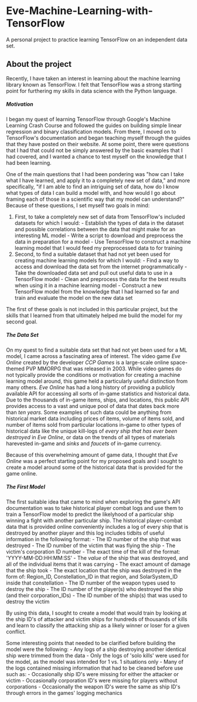# Eve-Machine-Learning-with-TensorFlow
A personal project to practice learning TensorFlow on an independent data set.

## About the project

Recently, I have taken an interest in learning about the machine learning library known as TensorFlow. I felt that TensorFlow was a strong starting point for furthering my skills in data science with the Python language. 

##### Motivation

I began my quest of learning TensorFlow through Google's Machine Learning Crash Course and followed the guides on building simple linear regression and binary classification models. From there, I moved on to TensorFlow's documentation and began teaching myself through the guides that they have posted on their website. At some point, there were questions that I had that could not be simply answered by the basic examples that I had covered, and I wanted a chance to test myself on the knowledge that I had been learning. 

One of the main questions that I had been pondering was "how can I take what I have learned, and apply it to a completely new set of data," and more specifically, "if I am able to find an intriguing set of data, how do I know what types of data I can build a model with, and how would I go about framing each of those in a scientific way that my model can understand?" Because of these questions, I set myself two goals in mind: 
  1. First, to take a completely new set of data from TensorFlow's included datasets for which I would:
    - Establish the types of data in the dataset and possible correlations between the data that might make for an interesting ML model
    - Write a script to download and preprocess the data in preparation for a model
    - Use TensorFlow to construct a machine learning model that I would feed my preprocessed data to for training
  2. Second, to find a suitable dataset that had not yet been used for creating machine learning models for which I would:
    - Find a way to access and download the data set from the internet programmatically
    - Take the downloaded data set and pull out useful data to use in a TensorFlow model
    - Clean and preprocess the data for the best results when using it in a machine learning model
    - Construct a new TensorFlow model from the knowledge that I had learned so far and train and evaluate the model on the new data set

The first of these goals is not included in this particular project, but the skills that I learned from that ultimately helped me build the model for my second goal.

##### The Data Set

On my quest to find a suitable data set that had not yet been used for a ML model, I came across a fascinating area of interest. The video game *Eve Online* created by the developer *CCP Games* is a large-scale online space-themed PVP MMORPG that was released in 2003. While video games do not typically provide the conditions or motivation for creating a machine learning model around, this game held a particularly useful distinction from many others. *Eve Online* has had a long history of providing a publicly available API for accessing all sorts of in-game statistics and historical data. Due to the thousands of in-game items, ships, and locations, this public API provides access to a vast and unique pool of data that dates back more than *ten years*. Some examples of such data could be anything from historical market data including prices of items, volume of items sold, and number of items sold from particular locations in-game to other types of historical data like the unique kill-logs of *every ship that has ever been destroyed* in *Eve Online*, or data on the trends of all types of materials harevested in-game and *sinks* and *faucets* of in-game currency. 

Because of this overwhelming amount of game data, I thought that *Eve Online* was a perfect starting point for my proposed goals and I sought to create a model around some of the historical data that is provided for the game online. 

##### The First Model

The first suitable idea that came to mind when exploring the game's API documentation was to take historical player combat logs and use them to train a TensorFlow model to predict the likelyhood of a particular ship winning a fight with another particular ship. The historical player-combat data that is provided online conveniently includes a log of every ship that is destroyed by another player and this log includes tidbits of useful information in the following format:
    - The ID number of the ship that was destroyed
    - The ID number of the victim that was flying the ship
    - The victim's corporation ID number
    - The exact time of the kill of the format: 'YYYY-MM-DD:HH:MM:SS'
    - The *value* of the ship that was destroyed, and all of the individual items that it was carrying
    - The exact amount of damage that the ship took
    - The exact location that the ship was destroyed in the form of: Region_ID, Constellation_ID in that region, and SolarSystem_ID inside that constellation
    - The ID number of the weapon types used to destroy the ship
    - The ID number of the player(s) who destroyed the ship (and their corporation_IDs)
    - The ID number of the ship(s) that was used to destroy the victim

By using this data, I sought to create a model that would train by looking at the ship ID's of attacker and victim ships for hundreds of thousands of kills and learn to classify the attacking ship as a likely winner or loser for a given conflict. 

Some interesting points that needed to be clarified before building the model were the following:
    - Any logs of a ship destroying another identical ship were trimmed from the data
    - Only the logs of 'solo kills' were used for the model, as the model was intended for 1 vs. 1 situations only
    - Many of the logs contained missing information that had to be cleaned before use such as:
        - Occasionally ship ID's were missing for either the attacker or victim
        - Occasionally corporation ID's were missing for players without corporations
        - Occasionally the weapon ID's were the same as ship ID's through errors in the games' logging mechanics


